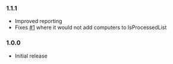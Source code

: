 ﻿### 1.1.1
- Improved reporting
- Fixes [#1](https://github.com/EvotecIT/CleanupActiveDirectory/issues/1) where it would not add computers to IsProcessedList

### 1.0.0
- Initial release